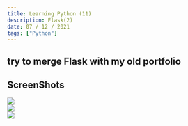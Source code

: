 ```yaml
---
title: Learning Python (11)
description: Flask(2)
date: 07 / 12 / 2021
tags: ["Python"]
---
```


<h2>try to merge Flask with my old portfolio</h2>
<h2>ScreenShots</h2>
<Image layout='fill' src='/image/Blog/20211207-0100/20211207-0001.png'></Image><br/>
<Image layout='fill' src='/image/Blog/20211207-0100/20211207-0002.png'></Image><br/>
<Image layout='fill' src='/image/Blog/20211207-0100/20211207-0003.png'></Image><br/>
